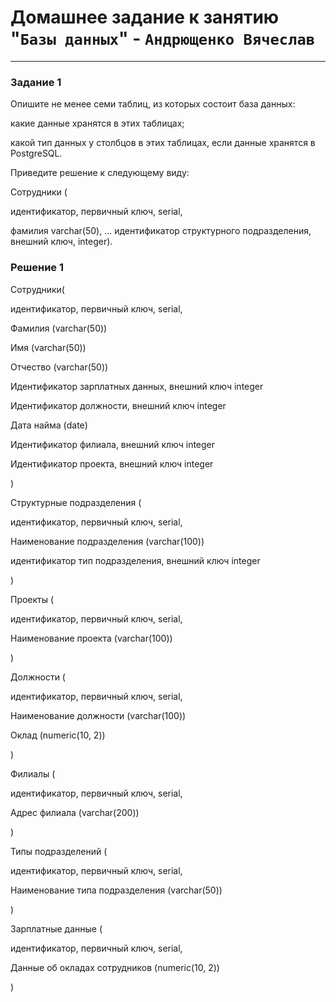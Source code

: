 # Домашнее задание к занятию "`Базы данных`" - `Андрющенко Вячеслав`


---

### Задание 1  

Опишите не менее семи таблиц, из которых состоит база данных:

какие данные хранятся в этих таблицах;

какой тип данных у столбцов в этих таблицах, если данные хранятся в PostgreSQL.

Приведите решение к следующему виду:

Сотрудники (

идентификатор, первичный ключ, serial,

фамилия varchar(50),
...
идентификатор структурного подразделения, внешний ключ, integer).


### Решение 1 

Сотрудники( 

идентификатор, первичный ключ, serial,

Фамилия (varchar(50)) 

Имя (varchar(50)) 

Отчество (varchar(50)) 

Идентификатор зарплатных данных, внешний ключ integer

Идентификатор должности, внешний ключ integer

Дата найма (date) 

Идентификатор филиала, внешний ключ integer 

Идентификатор проекта, внешний ключ integer 

)



Структурные подразделения (

идентификатор, первичный ключ, serial, 

Наименование подразделения (varchar(100))

идентификатор тип подразделения, внешний ключ integer

)


Проекты (  

идентификатор, первичный ключ, serial,

Наименование проекта (varchar(100))

    
)

Должности (

идентификатор, первичный ключ, serial, 

Наименование должности (varchar(100))

Оклад (numeric(10, 2))

)

Филиалы (

идентификатор, первичный ключ, serial,

Адрес филиала (varchar(200))


)

Типы подразделений (

идентификатор, первичный ключ, serial,

Наименование типа подразделения (varchar(50))

)

Зарплатные данные (

идентификатор, первичный ключ, serial,

Данные об окладах сотрудников (numeric(10, 2))

)
